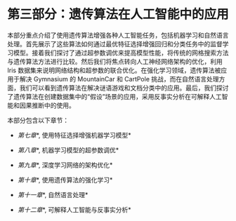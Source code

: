 # 第三部分：遗传算法在人工智能中的应用

本部分重点介绍了使用遗传算法增强各种人工智能任务，包括机器学习和自然语言处理。首先展示了这些算法如何通过最优特征选择增强回归和分类任务中的监督学习模型。接着我们探讨了通过超参数调优来提高模型性能，将传统的网格搜索方法与遗传算法方法进行比较。然后我们将焦点转向人工神经网络架构的优化，利用 Iris 数据集来说明网络结构和超参数的联合优化。在强化学习领域，遗传算法被应用于解决 Gymnasium 的 MountainCar 和 CartPole 挑战，而在自然语言处理方面，我们可以看到遗传算法在解决谜语游戏和文档分类中的应用。最后，我们探讨了遗传算法在创建数据集中的“假设”场景的应用，采用反事实分析在可解释人工智能和因果推断中的使用。

本部分包含以下章节：

+   *第七章**, 使用特征选择增强机器学习模型*

+   *第八章**, 机器学习模型的超参数调优*

+   *第九章**, 深度学习网络的架构优化*

+   *第十章**, 使用遗传算法的强化学习*

+   *第十一章**, 自然语言处理*

+   *第十二章**, 可解释人工智能与反事实分析*
